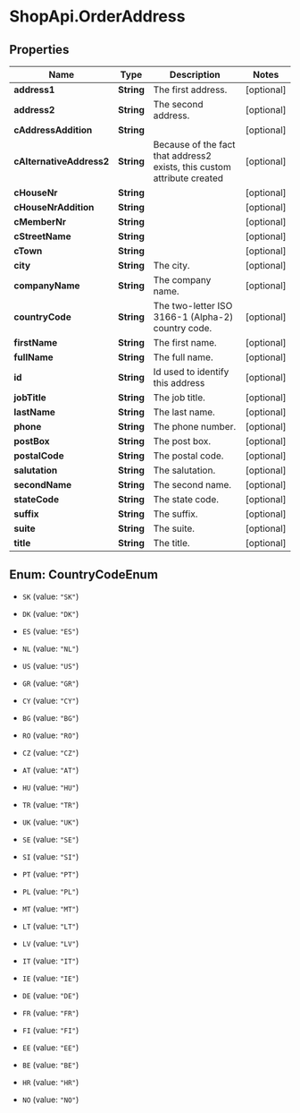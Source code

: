 # ShopApi.OrderAddress

## Properties

Name | Type | Description | Notes
------------ | ------------- | ------------- | -------------
**address1** | **String** | The first address. | [optional] 
**address2** | **String** | The second address. | [optional] 
**cAddressAddition** | **String** |  | [optional] 
**cAlternativeAddress2** | **String** | Because of the fact that address2 exists, this custom attribute created | [optional] 
**cHouseNr** | **String** |  | [optional] 
**cHouseNrAddition** | **String** |  | [optional] 
**cMemberNr** | **String** |  | [optional] 
**cStreetName** | **String** |  | [optional] 
**cTown** | **String** |  | [optional] 
**city** | **String** | The city. | [optional] 
**companyName** | **String** | The company name. | [optional] 
**countryCode** | **String** | The two-letter ISO 3166-1 (Alpha-2) country code. | [optional] 
**firstName** | **String** | The first name. | [optional] 
**fullName** | **String** | The full name. | [optional] 
**id** | **String** | Id used to identify this address | [optional] 
**jobTitle** | **String** | The job title. | [optional] 
**lastName** | **String** | The last name. | [optional] 
**phone** | **String** | The phone number. | [optional] 
**postBox** | **String** | The post box. | [optional] 
**postalCode** | **String** | The postal code. | [optional] 
**salutation** | **String** | The salutation. | [optional] 
**secondName** | **String** | The second name. | [optional] 
**stateCode** | **String** | The state code. | [optional] 
**suffix** | **String** | The suffix. | [optional] 
**suite** | **String** | The suite. | [optional] 
**title** | **String** | The title. | [optional] 



## Enum: CountryCodeEnum


* `SK` (value: `"SK"`)

* `DK` (value: `"DK"`)

* `ES` (value: `"ES"`)

* `NL` (value: `"NL"`)

* `US` (value: `"US"`)

* `GR` (value: `"GR"`)

* `CY` (value: `"CY"`)

* `BG` (value: `"BG"`)

* `RO` (value: `"RO"`)

* `CZ` (value: `"CZ"`)

* `AT` (value: `"AT"`)

* `HU` (value: `"HU"`)

* `TR` (value: `"TR"`)

* `UK` (value: `"UK"`)

* `SE` (value: `"SE"`)

* `SI` (value: `"SI"`)

* `PT` (value: `"PT"`)

* `PL` (value: `"PL"`)

* `MT` (value: `"MT"`)

* `LT` (value: `"LT"`)

* `LV` (value: `"LV"`)

* `IT` (value: `"IT"`)

* `IE` (value: `"IE"`)

* `DE` (value: `"DE"`)

* `FR` (value: `"FR"`)

* `FI` (value: `"FI"`)

* `EE` (value: `"EE"`)

* `BE` (value: `"BE"`)

* `HR` (value: `"HR"`)

* `NO` (value: `"NO"`)




